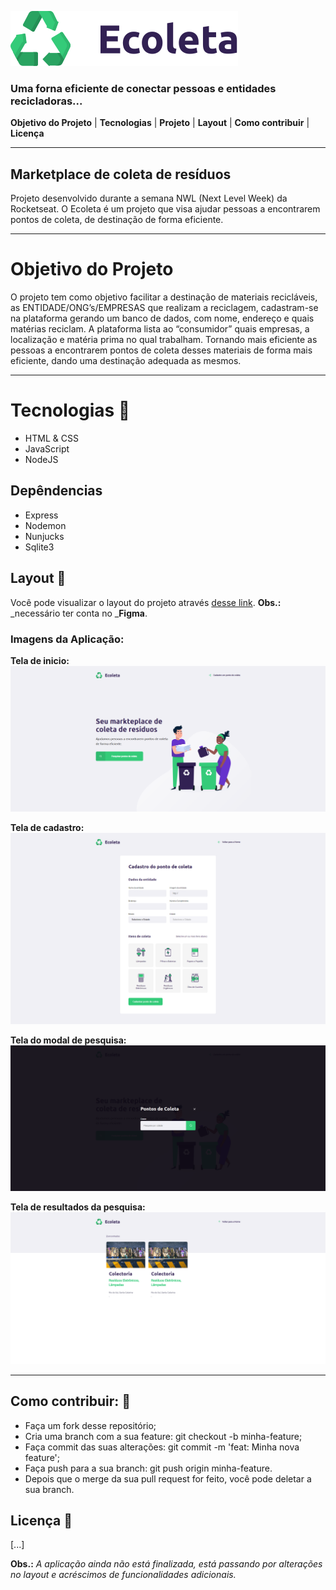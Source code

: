 
![](https://github.com/dsoliveiratst/Ecoleta/blob/master/public/img/logo.svg)

### Uma forna eficiente de conectar pessoas e entidades recicladoras...

**Objetivo do Projeto** | **Tecnologias** | **Projeto** | **Layout** | **Como contribuir** | **Licença**

***

## Marketplace de coleta de resíduos
Projeto desenvolvido durante a semana NWL (Next Level Week) da Rocketseat. O Ecoleta é um projeto que visa ajudar pessoas a encontrarem pontos de coleta, de destinação de forma eficiente.
***

# Objetivo do Projeto
O projeto tem como objetivo facilitar a destinação de materiais recicláveis, as ENTIDADE/ONG’s/EMPRESAS que realizam a reciclagem, cadastram-se na plataforma gerando um banco de dados, com nome, endereço e quais matérias reciclam. A plataforma lista ao “consumidor” quais empresas, a localização e matéria prima no qual trabalham.
Tornando mais eficiente as pessoas a encontrarem pontos de coleta desses materiais de forma mais eficiente, dando uma destinação adequada as mesmos.
***
# Tecnologias 🚀 
* HTML & CSS
* JavaScript
* NodeJS

## Depêndencias
* Express
* Nodemon
* Nunjucks
* Sqlite3

## Layout 🔖
Você pode visualizar o layout do projeto através [desse link](https://www.figma.com/file/zWFz09zZshCPBu5GJ1zYht/Ecoleta-Starter-Copy).
**Obs.:** _necessário ter conta no _**Figma**.

### Imagens da Aplicação:
**Tela de inicio:**
![Tela de Inicio da Aplicação ](https://github.com/dsoliveiratst/Ecoleta/blob/master/GitHub/Tela%20de%20Inicio%20-%20Ecoleta.png)

**Tela de cadastro:**
![Tela de cadastro](https://github.com/dsoliveiratst/Ecoleta/blob/master/GitHub/Tela%20de%20Cadastro%20-%20Ecoleta.png)

**Tela do modal de pesquisa:**
![Tela da modal de pesquisa](https://github.com/dsoliveiratst/Ecoleta/blob/master/GitHub/Tela%20do%20Modal%20-%20Ecoleta.png)

**Tela de resultados da pesquisa:**
![Tela de resultados da pesquisa](https://github.com/dsoliveiratst/Ecoleta/blob/master/GitHub/Tela%20de%20pesquisa%20-%20Ecoleta.png)

***

## Como contribuir: 🤔
* Faça um fork desse repositório;
* Cria uma branch com a sua feature: git checkout -b minha-feature;
* Faça commit das suas alterações: git commit -m 'feat: Minha nova feature';
* Faça push para a sua branch: git push origin minha-feature.
* Depois que o merge da sua pull request for feito, você pode deletar a sua branch.

## Licença 📝
[...]

**Obs.:** _A aplicação ainda não está finalizada, está passando por alterações no layout e acréscimos de funcionalidades adicionais._


